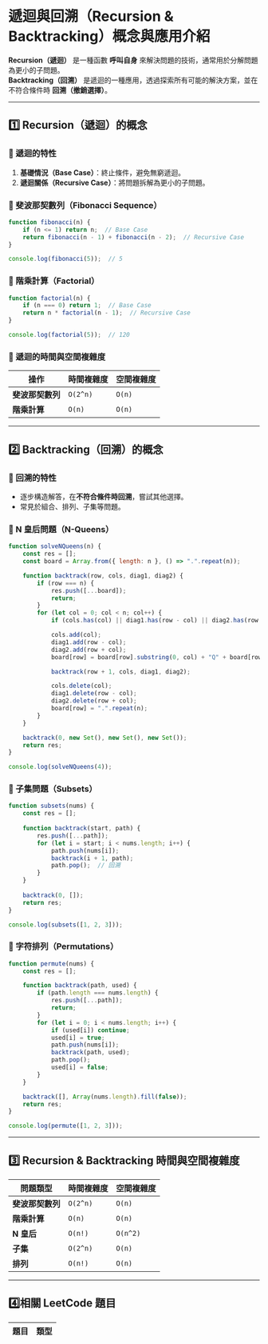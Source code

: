 # 遞迴與回溯（Recursion & Backtracking）概念與應用介紹

**Recursion（遞迴）** 是一種函數 **呼叫自身** 來解決問題的技術，通常用於分解問題為更小的子問題。  
**Backtracking（回溯）** 是遞迴的一種應用，透過探索所有可能的解決方案，並在不符合條件時 **回溯（撤銷選擇）**。

---

## **1️⃣ Recursion（遞迴）的概念**
### **🔹 遞迴的特性**
1. **基礎情況（Base Case）**：終止條件，避免無窮遞迴。
2. **遞迴關係（Recursive Case）**：將問題拆解為更小的子問題。

### **🔹 斐波那契數列（Fibonacci Sequence）**
```javascript
function fibonacci(n) {
    if (n <= 1) return n;  // Base Case
    return fibonacci(n - 1) + fibonacci(n - 2);  // Recursive Case
}

console.log(fibonacci(5));  // 5
```

### **🔹 階乘計算（Factorial）**
```javascript
function factorial(n) {
    if (n === 0) return 1;  // Base Case
    return n * factorial(n - 1);  // Recursive Case
}

console.log(factorial(5));  // 120
```

### **🔹 遞迴的時間與空間複雜度**
| **操作** | **時間複雜度** | **空間複雜度** |
|------|------|------|
| **斐波那契數列** | `O(2^n)` | `O(n)` |
| **階乘計算** | `O(n)` | `O(n)` |

---

## **2️⃣ Backtracking（回溯）的概念**
### **🔹 回溯的特性**
- 逐步構造解答，在**不符合條件時回溯**，嘗試其他選擇。
- 常見於組合、排列、子集等問題。

### **🔹 N 皇后問題（N-Queens）**
```javascript
function solveNQueens(n) {
    const res = [];
    const board = Array.from({ length: n }, () => ".".repeat(n));

    function backtrack(row, cols, diag1, diag2) {
        if (row === n) {
            res.push([...board]);
            return;
        }
        for (let col = 0; col < n; col++) {
            if (cols.has(col) || diag1.has(row - col) || diag2.has(row + col)) continue;

            cols.add(col);
            diag1.add(row - col);
            diag2.add(row + col);
            board[row] = board[row].substring(0, col) + "Q" + board[row].substring(col + 1);

            backtrack(row + 1, cols, diag1, diag2);

            cols.delete(col);
            diag1.delete(row - col);
            diag2.delete(row + col);
            board[row] = ".".repeat(n);
        }
    }

    backtrack(0, new Set(), new Set(), new Set());
    return res;
}

console.log(solveNQueens(4));
```

### **🔹 子集問題（Subsets）**
```javascript
function subsets(nums) {
    const res = [];
    
    function backtrack(start, path) {
        res.push([...path]);
        for (let i = start; i < nums.length; i++) {
            path.push(nums[i]);
            backtrack(i + 1, path);
            path.pop();  // 回溯
        }
    }
    
    backtrack(0, []);
    return res;
}

console.log(subsets([1, 2, 3]));
```

### **🔹 字符排列（Permutations）**
```javascript
function permute(nums) {
    const res = [];

    function backtrack(path, used) {
        if (path.length === nums.length) {
            res.push([...path]);
            return;
        }
        for (let i = 0; i < nums.length; i++) {
            if (used[i]) continue;
            used[i] = true;
            path.push(nums[i]);
            backtrack(path, used);
            path.pop();
            used[i] = false;
        }
    }

    backtrack([], Array(nums.length).fill(false));
    return res;
}

console.log(permute([1, 2, 3]));
```

---

## **3️⃣ Recursion & Backtracking 時間與空間複雜度**
| **問題類型** | **時間複雜度** | **空間複雜度** |
|-------------|-------------|-------------|
| **斐波那契數列** | `O(2^n)` | `O(n)` |
| **階乘計算** | `O(n)` | `O(n)` |
| **N 皇后** | `O(n!)` | `O(n^2)` |
| **子集** | `O(2^n)` | `O(n)` |
| **排列** | `O(n!)` | `O(n)` |

---

## **4️⃣相關 LeetCode 題目**
| 題目 | 類型 |
|------|------|

